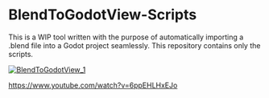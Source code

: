 # BlendToGodotView-Scripts

This is a WIP tool written with the purpose of automatically importing a .blend file into a Godot project seamlessly. This repository contains only the scripts.

[![BlendToGodotView_1](https://img.youtube.com/vi/6ppEHLHxEJo/maxresdefault.jpg)](https://www.youtube.com/watch?v=6ppEHLHxEJo)

https://www.youtube.com/watch?v=6ppEHLHxEJo
